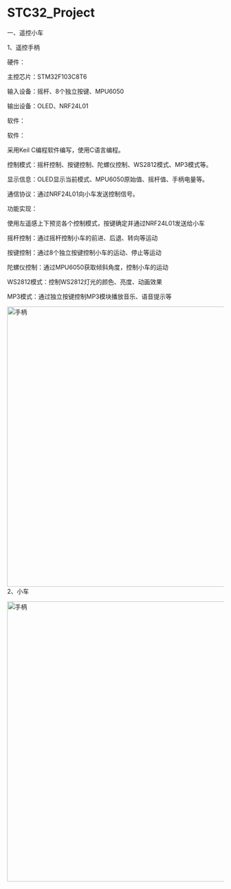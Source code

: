 # STC32_Project
一、遥控小车

1、遥控手柄

硬件：

主控芯片：STM32F103C8T6

输入设备：摇杆、8个独立按键、MPU6050

输出设备：OLED、NRF24L01

软件：

软件：

采用Keil C编程软件编写，使用C语言编程。

控制模式：摇杆控制、按键控制、陀螺仪控制、WS2812模式、MP3模式等。

显示信息：OLED显示当前模式、MPU6050原始值、摇杆值、手柄电量等。

通信协议：通过NRF24L01向小车发送控制信号。

功能实现：

使用左遥感上下预览各个控制模式，按键确定并通过NRF24L01发送给小车

摇杆控制：通过摇杆控制小车的前进、后退、转向等运动

按键控制：通过8个独立按键控制小车的运动、停止等运动

陀螺仪控制：通过MPU6050获取倾斜角度，控制小车的运动

WS2812模式：控制WS2812灯光的颜色、亮度、动画效果

MP3模式：通过独立按键控制MP3模块播放音乐、语音提示等


<img src="https://github.com/MOMINGXX/Picture/blob/main/IMG_20230310_213929.jpg" width="800" height="650" alt="手柄"/><br/>
2、小车

<img src="https://github.com/MOMINGXX/Picture/blob/main/IMG_20230310_213952.jpg" width="800" height="650" alt="手柄"/><br/>
